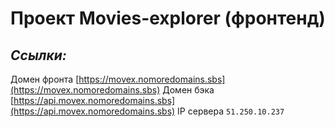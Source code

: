 # Проект Movies-explorer (фронтенд)

## _Ссылки:_

Домен фронта [https://movex.nomoredomains.sbs](https://movex.nomoredomains.sbs)
Домен бэка [https://api.movex.nomoredomains.sbs](https://api.movex.nomoredomains.sbs)
IP сервера `51.250.10.237`
